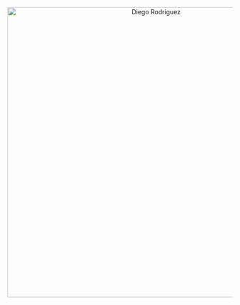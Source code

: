 <p align="center">
  <a href="#">
    <img src="https://i.pinimg.com/originals/1a/71/58/1a7158689e5ce37e5d78d97c332a003f.gif" width="650px" alt="Diego Rodriguez" />
  </a>
</p>

